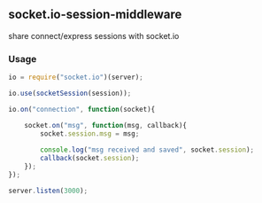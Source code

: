 ## socket.io-session-middleware

share connect/express sessions with socket.io

### Usage


```javascript
io = require("socket.io")(server);

io.use(socketSession(session));

io.on("connection", function(socket){

    socket.on("msg", function(msg, callback){        
        socket.session.msg = msg;
        
        console.log("msg received and saved", socket.session);
        callback(socket.session);
    });
});

server.listen(3000);
```
